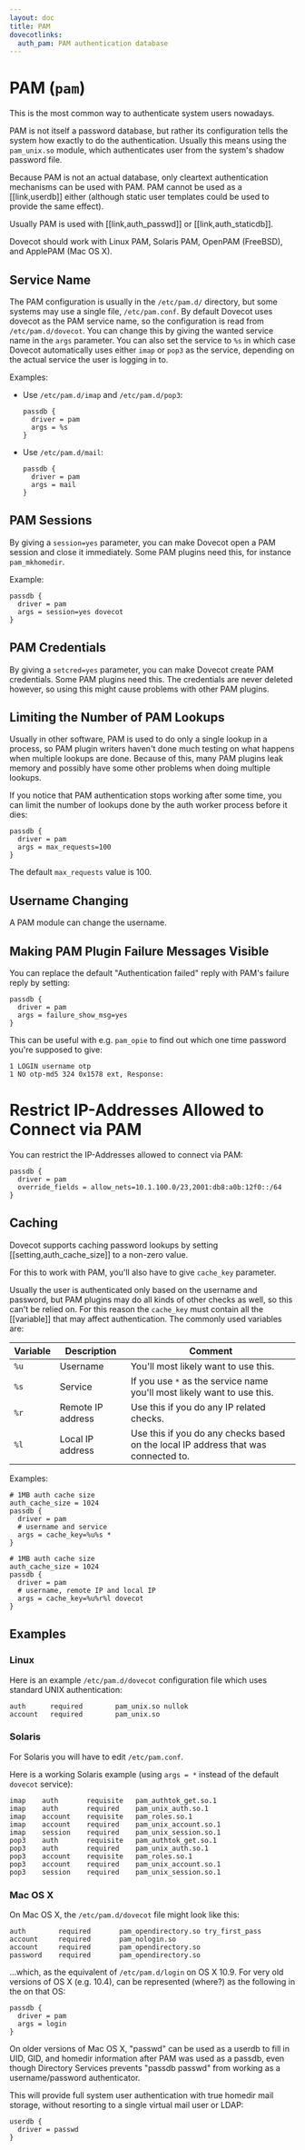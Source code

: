 ```yaml
---
layout: doc
title: PAM
dovecotlinks:
  auth_pam: PAM authentication database
---
```


# PAM (`pam`)

This is the most common way to authenticate system users nowadays.

PAM is not itself a password database, but rather its configuration tells
the system how exactly to do the authentication. Usually this means using
the `pam_unix.so` module, which authenticates user from the system's
shadow password file.

Because PAM is not an actual database, only cleartext authentication
mechanisms can be used with PAM. PAM cannot be used as a [[link,userdb]]
either (although static user templates could be used to provide the same
effect).

Usually PAM is used with [[link,auth_passwd]] or [[link,auth_staticdb]].

Dovecot should work with Linux PAM, Solaris PAM, OpenPAM (FreeBSD),
and ApplePAM (Mac OS X).

## Service Name

The PAM configuration is usually in the `/etc/pam.d/` directory, but some
systems may use a single file, `/etc/pam.conf`. By default Dovecot uses
dovecot as the PAM service name, so the configuration is read from
`/etc/pam.d/dovecot`. You can change this by giving the wanted service name
in the `args` parameter. You can also set the service to `%s` in which case
Dovecot automatically uses either `imap` or `pop3` as the service,
depending on the actual service the user is logging in to.

Examples:

* Use `/etc/pam.d/imap` and `/etc/pam.d/pop3`:

  ```[dovecot.conf]
  passdb {
    driver = pam
    args = %s
  }
  ```

* Use `/etc/pam.d/mail`:

  ```[dovecot.conf]
  passdb {
    driver = pam
    args = mail
  }
  ```

## PAM Sessions

By giving a `session=yes` parameter, you can make Dovecot open a PAM
session and close it immediately. Some PAM plugins need this, for instance
`pam_mkhomedir`.

Example:

```[dovecot.conf]
passdb {
  driver = pam
  args = session=yes dovecot
}
```

## PAM Credentials

By giving a `setcred=yes` parameter, you can make Dovecot create PAM
credentials. Some PAM plugins need this. The credentials are never deleted
however, so using this might cause problems with other PAM plugins.

## Limiting the Number of PAM Lookups

Usually in other software, PAM is used to do only a single lookup in a process,
so PAM plugin writers haven't done much testing on what happens when multiple
lookups are done. Because of this, many PAM plugins leak memory and possibly
have some other problems when doing multiple lookups.

If you notice that PAM authentication stops working after some time, you
can limit the number of lookups done by the auth worker process before it
dies:

```[dovecot.conf]
passdb {
  driver = pam
  args = max_requests=100
}
```

The default `max_requests` value is 100.

## Username Changing

A PAM module can change the username.

## Making PAM Plugin Failure Messages Visible

You can replace the default "Authentication failed" reply with PAM's failure
reply by setting:

```[dovecot.conf]
passdb {
  driver = pam
  args = failure_show_msg=yes
}
```

This can be useful with e.g. `pam_opie` to find out which one time password
you're supposed to give:

```
1 LOGIN username otp
1 NO otp-md5 324 0x1578 ext, Response:
```

# Restrict IP-Addresses Allowed to Connect via PAM

You can restrict the IP-Addresses allowed to connect via PAM:

```[dovecot.conf]
passdb {
  driver = pam
  override_fields = allow_nets=10.1.100.0/23,2001:db8:a0b:12f0::/64
}
```

## Caching

Dovecot supports caching password lookups by setting
[[setting,auth_cache_size]] to a non-zero value.

For this to work with PAM, you'll also have to give `cache_key` parameter.

Usually the user is authenticated only based on the username and password,
but PAM plugins may do all kinds of other checks as well, so this can't be
relied on. For this reason the `cache_key` must contain all the
[[variable]] that may affect authentication. The commonly used variables are:

| Variable | Description | Comment |
| -------- | ----------- | ------- |
| `%u` | Username | You'll most likely want to use this. |
| `%s` | Service | If you use `*` as the service name you'll most likely want to use this. |
| `%r` | Remote IP address | Use this if you do any IP related checks. |
| `%l` | Local IP address | Use this if you do any checks based on the local IP address that was connected to. |

Examples:

```[dovecot.conf]
# 1MB auth cache size
auth_cache_size = 1024
passdb {
  driver = pam
  # username and service
  args = cache_key=%u%s *
}
```

```[dovecot.conf]
# 1MB auth cache size
auth_cache_size = 1024
passdb {
  driver = pam
  # username, remote IP and local IP
  args = cache_key=%u%r%l dovecot
}
```

## Examples

### Linux

Here is an example `/etc/pam.d/dovecot` configuration file which uses
standard UNIX authentication:

```
auth      required        pam_unix.so nullok
account   required        pam_unix.so
```

### Solaris

For Solaris you will have to edit `/etc/pam.conf`.

Here is a working Solaris example (using `args = *` instead of the default
`dovecot` service):

```
imap    auth       requisite   pam_authtok_get.so.1
imap    auth       required    pam_unix_auth.so.1
imap    account    requisite   pam_roles.so.1
imap    account    required    pam_unix_account.so.1
imap    session    required    pam_unix_session.so.1
pop3    auth       requisite   pam_authtok_get.so.1
pop3    auth       required    pam_unix_auth.so.1
pop3    account    requisite   pam_roles.so.1
pop3    account    required    pam_unix_account.so.1
pop3    session    required    pam_unix_session.so.1
```

### Mac OS X

On Mac OS X, the `/etc/pam.d/dovecot` file might look like this:

```
auth        required       pam_opendirectory.so try_first_pass
account     required       pam_nologin.so
account     required       pam_opendirectory.so
password    required       pam_opendirectory.so
```

...which, as the equivalent of `/etc/pam.d/login` on OS X 10.9. For very old
versions of OS X (e.g. 10.4), can be represented (where?) as the following in
the on that OS:

```[dovecot.conf]
passdb {
  driver = pam
  args = login
}
```

On older versions of Mac OS X, "passwd" can be used as a userdb to fill
in UID, GID, and homedir information after PAM was used as a passdb, even
though Directory Services prevents "passdb passwd" from working as a
username/password authenticator.

This will provide full system user authentication with true homedir mail
storage, without resorting to a single virtual mail user or LDAP:

```[dovecot.conf]
userdb {
  driver = passwd
}
```
